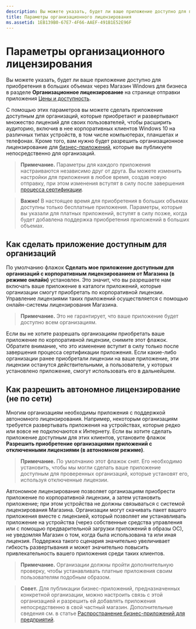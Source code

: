 ```yaml
---
description: Вы можете указать, будет ли ваше приложение доступно для приобретения в больших объемах через Магазин Windows для бизнеса на странице «Цены и доступность».
title: Параметры организационного лицензирования
ms.assetid: 1EB139B0-67E7-4F66-AAEF-491B1E52E96F
---
```


# Параметры организационного лицензирования


Вы можете указать, будет ли ваше приложение доступно для приобретения в больших объемах через Магазин Windows для бизнеса в разделе **Организационное лицензирование** на странице отправки приложения [Цены и доступность](set-app-pricing-and-availability.md#organizational-licensing).

С помощью этих параметров вы можете сделать приложение доступным для организаций, которые приобретают и развертывают множество лицензий для своих пользователей, чтобы расширить аудиторию, включив в нее корпоративных клиентов Windows 10 на различных типах устройств, в том числе компьютерах, планшетах и телефонах. Кроме того, вам нужно будет разрешить организационное лицензирование для [бизнес-приложений](distribute-lob-apps-to-enterprises.md), которые вы публикуете непосредственно для организаций.

> **Примечание.** Параметры для каждого приложения настраиваются независимо друг от друга. Вы можете изменить настройки для приложения в любое время, создав новую отправку, при этом изменения вступят в силу после завершения [процесса сертификации](the-app-certification-process.md).
 
> **Важно!** В настоящее время для приобретения в больших объемах доступны только бесплатные приложения. Параметры, которые вы указали для платных приложений, вступят в силу позже, когда будет добавлена поддержка приобретения приложений в больших объемах. 

## Как сделать приложение доступным для организаций


По умолчанию флажок **Сделать мое приложение доступным для организаций с корпоративным лицензированием от Магазина (в режиме онлайн)** установлен. Это значит, что вы разрешаете нам включать ваше приложение в каталоги приложений, которые организации смогут приобретать по корпоративной лицензии. Управление лицензиями таких приложений осуществляется с помощью онлайн-системы лицензирования Магазина.

> **Примечание.** Это не гарантирует, что ваше приложение будет доступно всем организациям.

Если вы не хотите разрешать организациям приобретать ваше приложение по корпоративной лицензии, снимите этот флажок. Обратите внимание, что это изменение вступит в силу только после завершения процесса сертификации приложения. Если какие-либо организации ранее приобретали лицензии на ваше приложение, эти лицензии останутся действительными, а пользователи, у которых установлено приложение, смогут использовать его в дальнейшем.

## Как разрешить автономное лицензирование (не по сети)


Многим организациям необходимы приложения с поддержкой автономного лицензирования. Например, некоторым организациям требуется развертывать приложения на устройствах, которые редко или вовсе не подключаются к Интернету. Если вы хотите сделать приложение доступным для этих клиентов, установите флажок **Разрешить приобретение организациями приложений с отключенными лицензиями (в автономном режиме)**.

> **Примечание.** По умолчанию этот флажок снят. Его необходимо установить, чтобы мы могли сделать ваше приложение доступным для проверенных организаций, которые установят его, используя отключенные лицензии.

Автономное лицензирование позволяет организациям приобрести приложение по корпоративной лицензии, а затем установить приложение; при этом устройства не должны связываться с системой лицензирования Магазина.
Организации могут скачивать пакет вашего приложения вместе с лицензией, который позволяет им устанавливать приложение на устройства (через собственные средства управления или с помощью предварительной загрузки приложений в образы ОС), не уведомляя Магазин о том, когда была использована та или иная лицензия. Поддержка такого сценария значительно увеличивает гибкость развертывания и может значительно повысить привлекательность вашего приложения среди таких клиентов.

>**Примечание.** Организации должны пройти дополнительную проверку, чтобы устанавливать платные приложения своим пользователям подобным образом.
 
> **Совет.** Для публикации бизнес-приложений, предназначенных конкретной организации, можно настроить связь с этой организацией и разрешить ей добавлять приложения непосредственно в свой частный магазин. Дополнительные сведения см. в статье [Распространение бизнес-приложений для предприятий](distribute-lob-apps-to-enterprises.md).


<!--HONumber=Mar16_HO1-->


